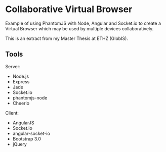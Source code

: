 # Collaborative Virtual Browser

Example of using PhantomJS with Node, Angular and Socket.io to create a Virtual Browser which may be used by multiple devices collaboratively.

This is an extract from my Master Thesis at ETHZ (GlobIS).

## Tools
Server:
* Node.js
* Express
* Jade
* Socket.io
* phantomjs-node
* Cheerio

Client:
* AngularJS
* Socket.io
* angular-socket-io
* Bootstrap 3.0
* jQuery
